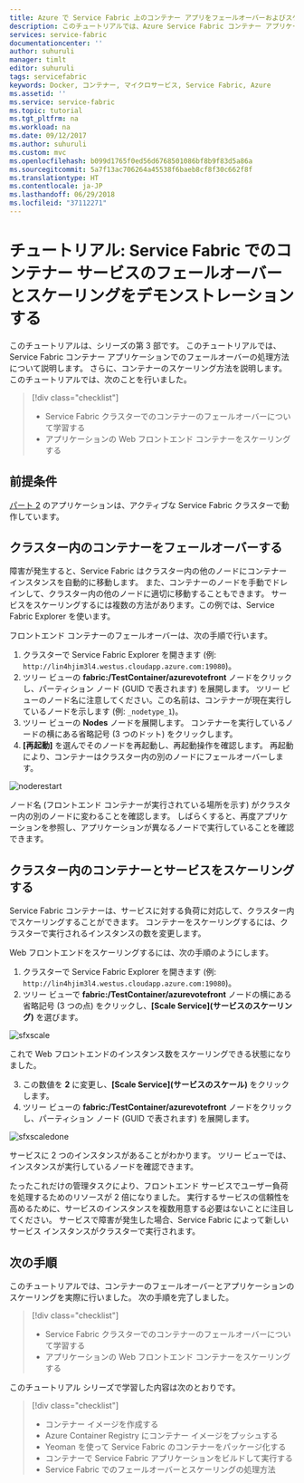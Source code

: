 ```yaml
---
title: Azure で Service Fabric 上のコンテナー アプリをフェールオーバーおよびスケーリングする | Microsoft Docs
description: このチュートリアルでは、Azure Service Fabric コンテナー アプリケーションでのフェールオーバーの処理方法について説明します。  また、クラスターで実行されているコンテナーとサービスをスケーリングする方法についても説明します。
services: service-fabric
documentationcenter: ''
author: suhuruli
manager: timlt
editor: suhuruli
tags: servicefabric
keywords: Docker, コンテナー, マイクロサービス, Service Fabric, Azure
ms.assetid: ''
ms.service: service-fabric
ms.topic: tutorial
ms.tgt_pltfrm: na
ms.workload: na
ms.date: 09/12/2017
ms.author: suhuruli
ms.custom: mvc
ms.openlocfilehash: b099d1765f0ed56d6768501086bf8b9f83d5a86a
ms.sourcegitcommit: 5a7f13ac706264a45538f6baeb8cf8f30c662f8f
ms.translationtype: HT
ms.contentlocale: ja-JP
ms.lasthandoff: 06/29/2018
ms.locfileid: "37112271"
---
```

# <a name="tutorial-demonstrate-fail-over-and-scaling-of-container-services-with-service-fabric"></a>チュートリアル: Service Fabric でのコンテナー サービスのフェールオーバーとスケーリングをデモンストレーションする

このチュートリアルは、シリーズの第 3 部です。 このチュートリアルでは、Service Fabric コンテナー アプリケーションでのフェールオーバーの処理方法について説明します。 さらに、コンテナーのスケーリング方法を説明します。 このチュートリアルでは、次のことを行いました。

> [!div class="checklist"]
> * Service Fabric クラスターでのコンテナーのフェールオーバーについて学習する
> * アプリケーションの Web フロントエンド コンテナーをスケーリングする

## <a name="prerequisites"></a>前提条件

[パート 2](service-fabric-tutorial-package-containers.md) のアプリケーションは、アクティブな Service Fabric クラスターで動作しています。

## <a name="fail-over-a-container-in-a-cluster"></a>クラスター内のコンテナーをフェールオーバーする

障害が発生すると、Service Fabric はクラスター内の他のノードにコンテナー インスタンスを自動的に移動します。 また、コンテナーのノードを手動でドレインして、クラスター内の他のノードに適切に移動することもできます。 サービスをスケーリングするには複数の方法があります。この例では、Service Fabric Explorer を使います。

フロントエンド コンテナーのフェールオーバーは、次の手順で行います。

1. クラスターで Service Fabric Explorer を開きます (例: `http://lin4hjim3l4.westus.cloudapp.azure.com:19080`)。
2. ツリー ビューの **fabric:/TestContainer/azurevotefront** ノードをクリックし、パーティション ノード (GUID で表されます) を展開します。 ツリー ビューのノード名に注意してください。この名前は、コンテナーが現在実行しているノードを示します (例: `_nodetype_1`)。
3. ツリー ビューの **Nodes** ノードを展開します。 コンテナーを実行しているノードの横にある省略記号 (3 つのドット) をクリックします。
4. **[再起動]** を選んでそのノードを再起動し、再起動操作を確認します。 再起動により、コンテナーはクラスター内の別のノードにフェールオーバーします。

![noderestart][noderestart]

ノード名 (フロントエンド コンテナーが実行されている場所を示す) がクラスター内の別のノードに変わることを確認します。 しばらくすると、再度アプリケーションを参照し、アプリケーションが異なるノードで実行していることを確認できます。

## <a name="scale-containers-and-services-in-a-cluster"></a>クラスター内のコンテナーとサービスをスケーリングする

Service Fabric コンテナーは、サービスに対する負荷に対応して、クラスター内でスケーリングすることができます。 コンテナーをスケーリングするには、クラスターで実行されるインスタンスの数を変更します。

Web フロントエンドをスケーリングするには、次の手順のようにします。

1. クラスターで Service Fabric Explorer を開きます (例: `http://lin4hjim3l4.westus.cloudapp.azure.com:19080`)。
2. ツリー ビューで **fabric:/TestContainer/azurevotefront** ノードの横にある省略記号 (3 つの点) をクリックし、**[Scale Service]\(サービスのスケーリング\)** を選びます。

![sfxscale][sfxscale]

これで Web フロントエンドのインスタンス数をスケーリングできる状態になりました。

3. この数値を **2** に変更し、**[Scale Service]\(サービスのスケール\)** をクリックします。
4. ツリー ビューの **fabric:/TestContainer/azurevotefront** ノードをクリックし、パーティション ノード (GUID で表されます) を展開します。

![sfxscaledone][sfxscaledone]

サービスに 2 つのインスタンスがあることがわかります。 ツリー ビューでは、インスタンスが実行しているノードを確認できます。

たったこれだけの管理タスクにより、フロントエンド サービスでユーザー負荷を処理するためのリソースが 2 倍になりました。 実行するサービスの信頼性を高めるために、サービスのインスタンスを複数用意する必要はないことに注目してください。 サービスで障害が発生した場合、Service Fabric によって新しいサービス インスタンスがクラスターで実行されます。

## <a name="next-steps"></a>次の手順

このチュートリアルでは、コンテナーのフェールオーバーとアプリケーションのスケーリングを実際に行いました。 次の手順を完了しました。

> [!div class="checklist"]
> * Service Fabric クラスターでのコンテナーのフェールオーバーについて学習する
> * アプリケーションの Web フロントエンド コンテナーをスケーリングする

このチュートリアル シリーズで学習した内容は次のとおりです。
> [!div class="checklist"]
> * コンテナー イメージを作成する
> * Azure Container Registry にコンテナー イメージをプッシュする
> * Yeoman を使って Service Fabric のコンテナーをパッケージ化する
> * コンテナーで Service Fabric アプリケーションをビルドして実行する
> * Service Fabric でのフェールオーバーとスケーリングの処理方法

[noderestart]: ./media/service-fabric-tutorial-containers-failover/containersfailovertutorialnoderestart.png
[sfxscale]: ./media/service-fabric-tutorial-containers-failover/containersfailovertutorialscale.png
[sfxscaledone]: ./media/service-fabric-tutorial-containers-failover/containersfailovertutorialscaledone.png
